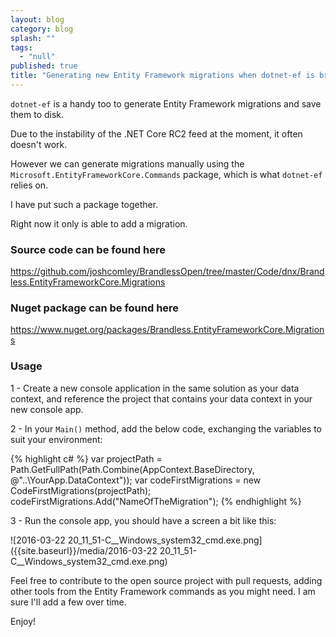 ```yaml
---
layout: blog
category: blog
splash: ""
tags: 
  - "null"
published: true
title: "Generating new Entity Framework migrations when dotnet-ef is broken"
---
```



`dotnet-ef` is a handy too to generate Entity Framework migrations and save them to disk.

Due to the instability of the .NET Core RC2 feed at the moment, it often doesn't work.

However we can generate migrations manually using the `Microsoft.EntityFrameworkCore.Commands` package, which is what `dotnet-ef` relies on.

I have put such a package together.

Right now it only is able to add a migration.

### Source code can be found here
<https://github.com/joshcomley/BrandlessOpen/tree/master/Code/dnx/Brandless.EntityFrameworkCore.Migrations>

### Nuget package can be found here
<https://www.nuget.org/packages/Brandless.EntityFrameworkCore.Migrations>

### Usage

1 - Create a new console application in the same solution as your data context, and reference the project that contains your data context in your new console app.

2 - In your `Main()` method, add the below code, exchanging the variables to suit your environment:

{% highlight c# %}
var projectPath = Path.GetFullPath(Path.Combine(AppContext.BaseDirectory, @"..\YourApp.DataContext"));
var codeFirstMigrations = new CodeFirstMigrations<YourDbContext>(projectPath);
codeFirstMigrations.Add("NameOfTheMigration");
{% endhighlight %}

3 - Run the console app, you should have a screen a bit like this:

![2016-03-22 20_11_51-C__Windows_system32_cmd.exe.png]({{site.baseurl}}/media/2016-03-22 20_11_51-C__Windows_system32_cmd.exe.png)

Feel free to contribute to the open source project with pull requests, adding other tools from the Entity Framework commands as you might need. I am sure I'll add a few over time.

Enjoy!
